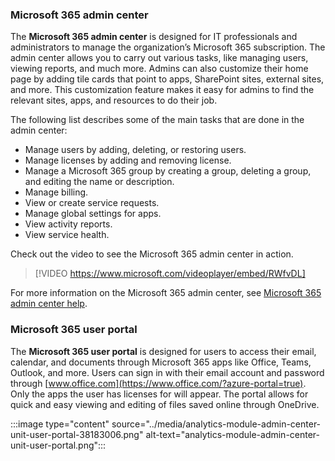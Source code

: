 ### Microsoft 365 admin center

The **Microsoft 365 admin center** is designed for IT professionals and administrators to manage the organization’s Microsoft 365 subscription. The admin center allows you to carry out various tasks, like managing users, viewing reports, and much more. Admins can also customize their home page by adding tile cards that point to apps, SharePoint sites, external sites, and more. This customization feature makes it easy for admins to find the relevant sites, apps, and resources to do their job.

The following list describes some of the main tasks that are done in the admin center:

 -  Manage users by adding, deleting, or restoring users.
 -  Manage licenses by adding and removing license.
 -  Manage a Microsoft 365 group by creating a group, deleting a group, and editing the name or description.
 -  Manage billing.
 -  View or create service requests.
 -  Manage global settings for apps.
 -  View activity reports.
 -  View service health.

Check out the video to see the Microsoft 365 admin center in action.

> [!VIDEO https://www.microsoft.com/videoplayer/embed/RWfvDL]

For more information on the Microsoft 365 admin center, see [Microsoft 365 admin center help](/microsoft-365/admin/?azure-portal=true).

### Microsoft 365 user portal

The **Microsoft 365 user portal** is designed for users to access their email, calendar, and documents through Microsoft 365 apps like Office, Teams, Outlook, and more. Users can sign in with their email account and password through [www.office.com](https://www.office.com/?azure-portal=true). Only the apps the user has licenses for will appear. The portal allows for quick and easy viewing and editing of files saved online through OneDrive.

:::image type="content" source="../media/analytics-module-admin-center-unit-user-portal-38183006.png" alt-text="analytics-module-admin-center-unit-user-portal.png":::

